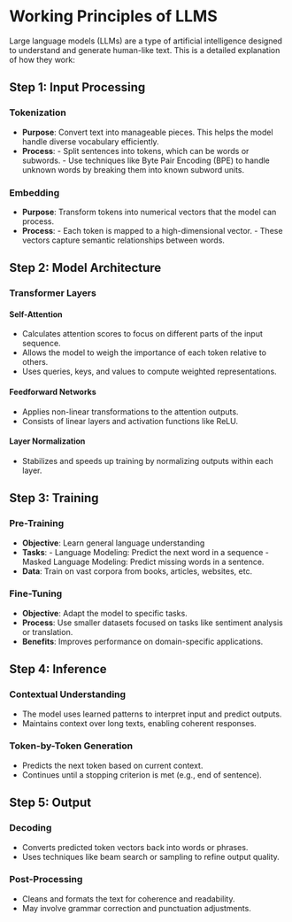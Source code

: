 # Working Principles of LLMS

Large language models (LLMs) are a type of artificial intelligence designed to understand and generate human-like text. This is a detailed explanation of how they work:

## Step 1: Input Processing

### Tokenization

- **Purpose**: Convert text into manageable pieces. This helps the model handle diverse vocabulary efficiently.
- **Process**:
		- Split sentences into tokens, which can be words or subwords.
		- Use techniques like Byte Pair Encoding (BPE) to handle unknown words by breaking them into known subword units.

### Embedding

- **Purpose**: Transform tokens into numerical vectors that the model can process.
- **Process**:
		- Each token is mapped to a high-dimensional vector.
		- These vectors capture semantic relationships between words.

## Step 2: Model Architecture

### Transformer Layers

#### Self-Attention

- Calculates attention scores to focus on different parts of the input sequence.
- Allows the model to weigh the importance of each token relative to others.
- Uses queries, keys, and values to compute weighted representations.

#### Feedforward Networks

- Applies non-linear transformations to the attention outputs.
- Consists of linear layers and activation functions like ReLU.

#### Layer Normalization

- Stabilizes and speeds up training by normalizing outputs within each layer.

## Step 3: Training

### Pre-Training

- **Objective**: Learn general language understanding
- **Tasks**:
		- Language Modeling: Predict the next word in a sequence
		- Masked Language Modeling: Predict missing words in a sentence.
- **Data**: Train on vast corpora from books, articles, websites, etc.

### Fine-Tuning

- **Objective**: Adapt the model to specific tasks.
- **Process**: Use smaller datasets focused on tasks like sentiment analysis or translation.
- **Benefits**: Improves performance on domain-specific applications.

## Step 4: Inference

### Contextual Understanding

- The model uses learned patterns to interpret input and predict outputs.
- Maintains context over long texts, enabling coherent responses.

### Token-by-Token Generation

- Predicts the next token based on current context.
- Continues until a stopping criterion is met (e.g., end of sentence).

## Step 5: Output

### Decoding

- Converts predicted token vectors back into words or phrases.
- Uses techniques like beam search or sampling to refine output quality.

### Post-Processing

- Cleans and formats the text for coherence and readability.
- May involve grammar correction and punctuation adjustments.
